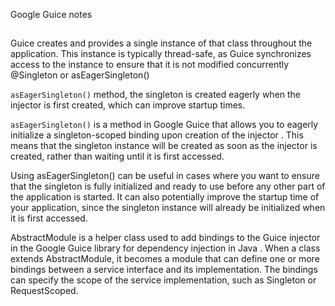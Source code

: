  
 
 Google Guice notes 
 
 ## 
 
 Guice creates and provides a single instance of that class throughout the application. This instance is typically thread-safe, 
 as Guice synchronizes access to the instance to ensure that it is not modified concurrently
 @Singleton or asEagerSingleton()
 
 `asEagerSingleton()` method, the singleton is created eagerly when the injector is first created, which can improve startup times.
 
 `asEagerSingleton()` is a method in Google Guice that allows you to eagerly initialize a singleton-scoped binding upon creation of the injector . This means that the singleton instance will be created as soon as the injector is created, rather than waiting until it is first accessed.

Using asEagerSingleton() can be useful in cases where you want to ensure that the singleton is fully initialized and ready to use before any other part of the application is started. It can also potentially improve the startup time of your application,
 since the singleton instance will already be initialized when it is first accessed.
 
 
 
 
 
 AbstractModule is a helper class used to add bindings to the Guice injector in the Google Guice library for dependency injection in Java .
 When a class extends AbstractModule, it becomes a module that can define one or more bindings between a service interface and its implementation. 
 The bindings can specify the scope of the service implementation, such as Singleton or RequestScoped.